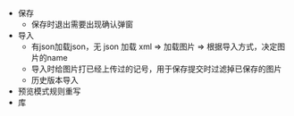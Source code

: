 - 保存
  - 保存时退出需要出现确认弹窗
- 导入
  - 有json加载json，无 json 加载 xml => 加载图片 => 根据导入方式，决定图片的name
  - 导入时给图片打已经上传过的记号，用于保存提交时过滤掉已保存的图片
  - 历史版本导入
- 预览模式规则重写
- 库
